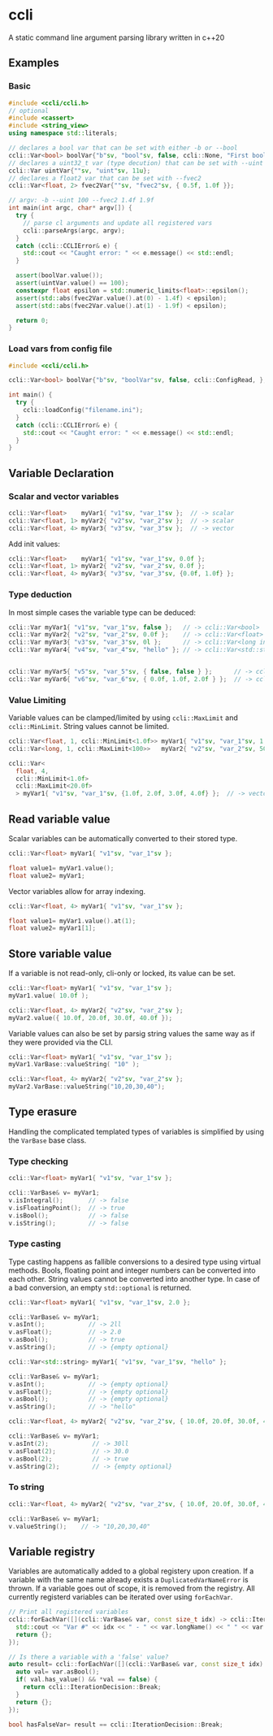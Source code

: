 # ccli

A static command line argument parsing library written in c++20

## Examples

### Basic
```c++
#include <ccli/ccli.h>
// optional
#include <cassert>
#include <string_view>
using namespace std::literals;

// declares a bool var that can be set with either -b or --bool
ccli::Var<bool> boolVar{"b"sv, "bool"sv, false, ccli::None, "First bool Var"sv};
// declares a uint32_t var (type decution) that can be set with --uint
ccli::Var uintVar{""sv, "uint"sv, 11u};
// declares a float2 var that can be set with --fvec2
ccli::Var<float, 2> fvec2Var{""sv, "fvec2"sv, { 0.5f, 1.0f }};

// argv: -b --uint 100 --fvec2 1.4f 1.9f
int main(int argc, char* argv[]) {
  try {
    // parse cl arguments and update all registered vars
    ccli::parseArgs(argc, argv);
  }
  catch (ccli::CCLIError& e) {
    std::cout << "Caught error: " << e.message() << std::endl;
  }

  assert(boolVar.value());
  assert(uintVar.value() == 100);
  constexpr float epsilon = std::numeric_limits<float>::epsilon();
  assert(std::abs(fvec2Var.value().at(0) - 1.4f) < epsilon);
  assert(std::abs(fvec2Var.value().at(1) - 1.9f) < epsilon);

  return 0;
}
```

### Load vars from config file
```c++
#include <ccli/ccli.h>

ccli::Var<bool> boolVar{"b"sv, "boolVar"sv, false, ccli::ConfigRead, };

int main() {
  try {
    ccli::loadConfig("filename.ini");
  }
  catch (ccli::CCLIError& e) {
    std::cout << "Caught error: " << e.message() << std::endl;
  }
}

```

## Variable Declaration

### Scalar and vector variables
```c++
ccli::Var<float>    myVar1{ "v1"sv, "var_1"sv };  // -> scalar
ccli::Var<float, 1> myVar2{ "v2"sv, "var_2"sv };  // -> scalar
ccli::Var<float, 4> myVar3{ "v3"sv, "var_3"sv };  // -> vector
```

Add init values:
```c++
ccli::Var<float>    myVar1{ "v1"sv, "var_1"sv, 0.0f };
ccli::Var<float, 1> myVar2{ "v2"sv, "var_2"sv, 0.0f };
ccli::Var<float, 4> myVar3{ "v3"sv, "var_3"sv, {0.0f, 1.0f} };
```

### Type deduction
In most simple cases the variable type can be deduced:
```c++
ccli::Var myVar1{ "v1"sv, "var_1"sv, false };   // -> ccli::Var<bool>
ccli::Var myVar2{ "v2"sv, "var_2"sv, 0.0f };    // -> ccli::Var<float>
ccli::Var myVar3{ "v3"sv, "var_3"sv, 0l };      // -> ccli::Var<long int>
ccli::Var myVar4{ "v4"sv, "var_4"sv, "hello" }; // -> ccli::Var<std::string>


ccli::Var myVar5{ "v5"sv, "var_5"sv, { false, false } };      // -> ccli::Var<bool, 2>
ccli::Var myVar6{ "v6"sv, "var_6"sv, { 0.0f, 1.0f, 2.0f } };  // -> ccli::Var<float, 3>
```

### Value Limiting
Variable values can be clamped/limited by using `ccli::MaxLimit` and `ccli::MinLimit`. String values cannot be limited.
```c++
ccli::Var<float, 1, ccli::MinLimit<1.0f>> myVar1{ "v1"sv, "var_1"sv, 1.1f };  // -> scalar, always >= 1.0f
ccli::Var<long, 1, ccli::MaxLimit<100>>   myVar2{ "v2"sv, "var_2"sv, 50 };    // -> scalar, always <= 100
```

```c++
ccli::Var<
  float, 4,
  ccli::MinLimit<1.0f>
  ccli::MaxLimit<20.0f>
  > myVar1{ "v1"sv, "var_1"sv, {1.0f, 2.0f, 3.0f, 4.0f} };  // -> vector, each item always >= 1.0f and <= 20.0f
```

## Read variable value
Scalar variables can be automatically converted to their stored type.
```c++
ccli::Var<float> myVar1{ "v1"sv, "var_1"sv };

float value1= myVar1.value();
float value2= myVar1;
```

Vector variables allow for array indexing.
```c++
ccli::Var<float, 4> myVar1{ "v1"sv, "var_1"sv };

float value1= myVar1.value().at(1);
float value2= myVar1[1];
```

## Store variable value
If a variable is not read-only, cli-only or locked, its value can be set.
```c++
ccli::Var<float> myVar1{ "v1"sv, "var_1"sv };
myVar1.value( 10.0f );

ccli::Var<float, 4> myVar2{ "v2"sv, "var_2"sv };
myVar2.value({ 10.0f, 20.0f, 30.0f, 40.0f });
```

Variable values can also be set by parsig string values the same way as if they were provided via the CLI.
```c++
ccli::Var<float> myVar1{ "v1"sv, "var_1"sv };
myVar1.VarBase::valueString( "10" );

ccli::Var<float, 4> myVar2{ "v2"sv, "var_2"sv };
myVar2.VarBase::valueString("10,20,30,40");
```

## Type erasure
Handling the complicated templated types of variables is simplified by using the `VarBase` base class.

### Type checking
```c++
ccli::Var<float> myVar1{ "v1"sv, "var_1"sv };

ccli::VarBase& v= myVar1;
v.isIntegral();       // -> false
v.isFloatingPoint();  // -> true
v.isBool();           // -> false
v.isString();         // -> false
```

### Type casting
Type casting happens as fallible conversions to a desired type using virtual methods. Bools, floating point and integer numbers can be converted into each other. String values cannot be converted into another type. In case of a bad conversion, an empty `std::optional` is returned.
```c++
ccli::Var<float> myVar1{ "v1"sv, "var_1"sv, 2.0 };

ccli::VarBase& v= myVar1;
v.asInt();            // -> 2ll
v.asFloat();          // -> 2.0
v.asBool();           // -> true
v.asString();         // -> {empty optional}
```

```c++
ccli::Var<std::string> myVar1{ "v1"sv, "var_1"sv, "hello" };

ccli::VarBase& v= myVar1;
v.asInt();            // -> {empty optional}
v.asFloat();          // -> {empty optional}
v.asBool();           // -> {empty optional}
v.asString();         // -> "hello"
```

```c++
ccli::Var<float, 4> myVar2{ "v2"sv, "var_2"sv, { 10.0f, 20.0f, 30.0f, 40.0f } };

ccli::VarBase& v= myVar1;
v.asInt(2);            // -> 30ll
v.asFloat(2);          // -> 30.0
v.asBool(2);           // -> true
v.asString(2);         // -> {empty optional}
```

### To string
```c++
ccli::Var<float, 4> myVar2{ "v2"sv, "var_2"sv, { 10.0f, 20.0f, 30.0f, 40.0f } };

ccli::VarBase& v= myVar1;
v.valueString();    // -> "10,20,30,40"
```

## Variable registry
Variables are automatically added to a global registery upon creation. If a variable with the same name already exists a `DuplicatedVarNameError` is thrown. If a variable goes out of scope, it is removed from the registry. All currently registerd variables can be iterated over using `forEachVar`.

```c++
// Print all registered variables
ccli::forEachVar([](ccli::VarBase& var, const size_t idx) -> ccli::IterationDecision {
  std::cout << "Var #" << idx << " - " << var.longName() << " " << var.valueString() << std::endl;
  return {};
});

```

```c++
// Is there a variable with a 'false' value?
auto result= ccli::forEachVar([](ccli::VarBase& var, const size_t idx) -> ccli::IterationDecision {
  auto val= var.asBool();
  if( val.has_value() && *val == false) {
    return ccli::IterationDecision::Break;    
  }
  return {};
});

bool hasFalseVar= result == ccli::IterationDecision::Break;
```


